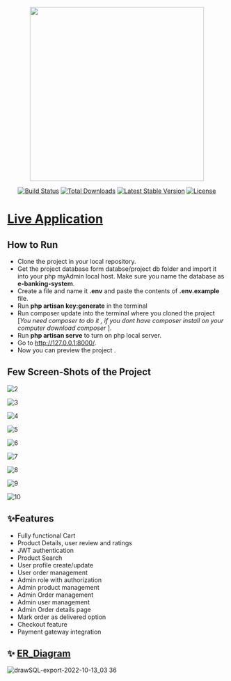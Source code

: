 <p align="center"><a href="https://laravel.com" target="_blank"><img src="https://raw.githubusercontent.com/laravel/art/master/logo-lockup/5%20SVG/2%20CMYK/1%20Full%20Color/laravel-logolockup-cmyk-red.svg" width="400"></a></p>

<p align="center">
<a href="https://travis-ci.org/laravel/framework"><img src="https://travis-ci.org/laravel/framework.svg" alt="Build Status"></a>
<a href="https://packagist.org/packages/laravel/framework"><img src="https://img.shields.io/packagist/dt/laravel/framework" alt="Total Downloads"></a>
<a href="https://packagist.org/packages/laravel/framework"><img src="https://img.shields.io/packagist/v/laravel/framework" alt="Latest Stable Version"></a>
<a href="https://packagist.org/packages/laravel/framework"><img src="https://img.shields.io/packagist/l/laravel/framework" alt="License"></a>
</p>

# [Live Application](http://hisabkitab.epizy.com/)


## How to Run
-  Clone the project in your local repository.
-  Get the project database form databse/project db folder and import it into your php myAdmin local host. Make sure you name the database as <b>e-banking-system</b>.
-  Create a file and name it <b>.env</b> and paste the contents of <b>.env.example</b> file. 
-  Run <b>php artisan key:generate</b> in the terminal
-  Run composer update into the terminal where you cloned the project [<i>You need composer to do it , if you dont have composer install on your computer download composer </i>].
-  Run <b>php artisan serve</b> to turn on php local server.
-  Go to http://127.0.0.1:8000/.
-  Now you can preview the project .




## Few Screen-Shots of the Project

![2](https://user-images.githubusercontent.com/67531074/195457916-f25999b7-e84c-4010-8b36-889df8112838.PNG)

![3](https://user-images.githubusercontent.com/67531074/195457918-7ad1071f-8cf0-4392-8dc9-658f20b8327a.PNG)

![4](https://user-images.githubusercontent.com/67531074/195457920-776026c9-0950-48bb-aa07-b7c66e049b2d.PNG)

![5](https://user-images.githubusercontent.com/67531074/195457888-82c3028d-971d-4091-8124-6207fefea3f9.PNG)

![6](https://user-images.githubusercontent.com/67531074/195457896-4e2ce112-d9e8-4b3f-9c61-2733ec98ee2a.PNG)

![7](https://user-images.githubusercontent.com/67531074/195457902-569cc357-b62f-45d7-aa3f-04687537320e.PNG)

![8](https://user-images.githubusercontent.com/67531074/195457906-4f665f0e-824a-4477-9f19-1632b8fed2c9.PNG)

![9](https://user-images.githubusercontent.com/67531074/195457908-e5a3c596-4a7b-4866-ab4a-07ce1ad088c5.PNG)

![10](https://user-images.githubusercontent.com/67531074/195457910-69d3560b-b8f6-4d1e-a0f0-4d78f6401359.PNG)



## ✨Features
- Fully functional Cart
- Product Details, user review and ratings
- JWT authentication
- Product Search
- User profile create/update
- User order management
- Admin role with authorization
- Admin product management
- Admin Order management
- Admin user management
- Admin Order details page
- Mark order as delivered option
- Checkout feature
- Payment gateway integration



## ✨ [ER_Diagram](https://drawsql.app/teams/ahmed-rasidun-bari-dip/diagrams/inventory-management-system)
![drawSQL-export-2022-10-13_03 36](https://user-images.githubusercontent.com/67531074/195453073-b69baf55-272a-48dc-9603-6bd297311ff5.png)
